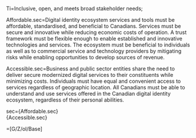 Ti=Inclusive, open, and meets broad stakeholder needs;

Affordable.sec=Digital identity ecosystem services and tools must be affordable, standardised, and beneficial to Canadians. Services must be secure and innovative while reducing economic costs of operation. A trust framework must be flexible enough to enable established and innovative technologies and services. The ecosystem must be beneficial to individuals as well as to commercial service and technology providers by mitigating risks while enabling opportunities to develop sources of revenue.

Accessible.sec=Business and public sector entities share the need to deliver secure modernized digital services to their constituents while minimizing costs. Individuals must have equal and convenient access to services regardless of geographic location. All Canadians must be able to understand and use services offered in the Canadian digital identity ecosystem, regardless of their personal abilities.

sec={Affordable.sec}<br>{Accessible.sec}

=[G/Z/ol/Base]